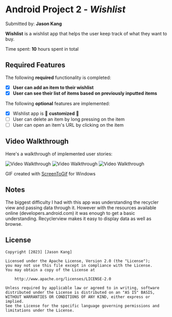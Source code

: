 # Android Project 2 - *Wishlist*

Submitted by: **Jason Kang**

**Wishlist** is a wishlist app that helps the user keep track of what they want to buy.

Time spent: **10** hours spent in total

## Required Features

The following **required** functionality is completed:

- [x] **User can add an item to their wishlist**
- [x] **User can see their list of items based on previously inputted items**

The following **optional** features are implemented:

- [x] Wishlist app is 🎨 **customized** 🎨
- [ ] User can delete an item by long pressing on the item
- [ ] User can open an item's URL by clicking on the item

## Video Walkthrough

Here's a walkthrough of implemented user stories:

<img src='https://i.imgur.com/SQZwj0r.gif' title='Video Walkthrough' width='' alt='Video Walkthrough' />
<img src='https://i.imgur.com/HHByPcN.gif' title='Video Walkthrough' width='' alt='Video Walkthrough' />
<img src='https://i.imgur.com/UGKxALM.gif' title='Video Walkthrough' width='' alt='Video Walkthrough' />



<!-- Replace this with whatever GIF tool you used! -->
GIF created with [ScreenToGif](https://www.screentogif.com/) for Windows

## Notes

The biggest difficulty I had with this app was understanding the recycler view and passing data through it. However with the resources available online (developers.android.com) it was enough to get a basic understanding. Recyclerview makes it easy to display data as well as browse.
## License

    Copyright [2023] [Jason Kang]

    Licensed under the Apache License, Version 2.0 (the "License");
    you may not use this file except in compliance with the License.
    You may obtain a copy of the License at

        http://www.apache.org/licenses/LICENSE-2.0

    Unless required by applicable law or agreed to in writing, software
    distributed under the License is distributed on an "AS IS" BASIS,
    WITHOUT WARRANTIES OR CONDITIONS OF ANY KIND, either express or implied.
    See the License for the specific language governing permissions and
    limitations under the License.
